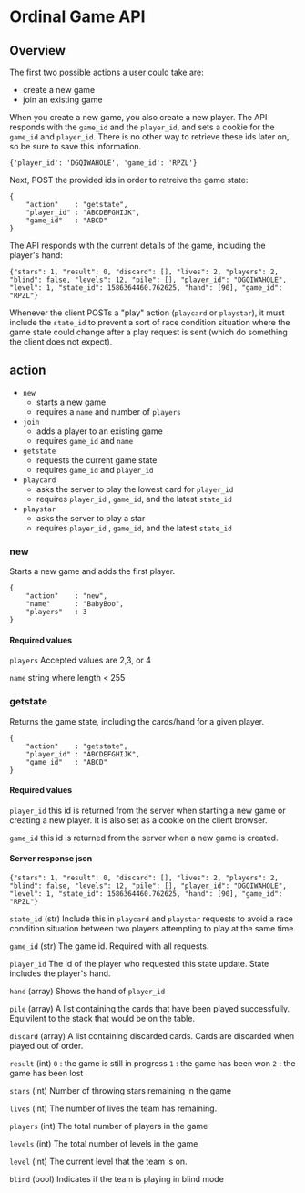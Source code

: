 
# Ordinal Game API

## Overview
The first two possible actions a user could take are:
* create a new game
* join an existing game

When you create a new game, you also create a new player. The API responds with the `game_id` and the `player_id`, and sets a cookie for the `game_id` and `player_id`. There is no other way to retrieve these ids later on, so be sure to save this information.

```{'player_id': 'DGQIWAHOLE', 'game_id': 'RPZL'}```

Next, POST the provided ids in order to retreive the game state:
```
{
	"action" 	: "getstate",
	"player_id"	: "ABCDEFGHIJK",
	"game_id"	: "ABCD"
}
```
The API responds with the current details of the game, including the player's hand:
```
{"stars": 1, "result": 0, "discard": [], "lives": 2, "players": 2, "blind": false, "levels": 12, "pile": [], "player_id": "DGQIWAHOLE", "level": 1, "state_id": 1586364460.762625, "hand": [90], "game_id": "RPZL"}
```
Whenever the client POSTs a "play" action (`playcard` or `playstar`), it must include the `state_id` to prevent a sort of race condition situation where the game state could change after a play request is sent (which do something the client does not expect).

## action

* `new`
	* starts a new game 
	* requires a `name` and number of `players`
* `join`
	* adds a player to an existing game
	* requires `game_id` and `name`
* `getstate`
	* requests the current game state
	* requires `game_id` and `player_id`
* `playcard`
	* asks the server to play the lowest card for `player_id`
	* requires `player_id` , `game_id`, and the latest `state_id`
* `playstar`
	* asks the server to play a star
	* requires `player_id` , `game_id`, and the latest `state_id`

### new
Starts a new game and adds the first player.
```
{
	"action" 	: "new",
	"name"		: "BabyBoo",
	"players"	: 3
}
```
#### Required values
`players` 
Accepted values are 2,3, or 4

`name` 
string where length < 255

### getstate
Returns the game state, including the cards/hand for a given player.
```
{
	"action" 	: "getstate",
	"player_id"	: "ABCDEFGHIJK",
	"game_id"	: "ABCD"
}
```
#### Required values
`player_id` 
this id is returned from the server when starting a new game or creating a new player. It is also set as a cookie on the client browser.

`game_id` 
this id is returned from the server when a new game is created.

#### Server response json
```
{"stars": 1, "result": 0, "discard": [], "lives": 2, "players": 2, "blind": false, "levels": 12, "pile": [], "player_id": "DGQIWAHOLE", "level": 1, "state_id": 1586364460.762625, "hand": [90], "game_id": "RPZL"}
```

`state_id`
(str) Include this in `playcard` and `playstar` requests to avoid a race condition situation between two players attempting to play at the same time.

`game_id`
(str) The game id. Required with all requests.

`player_id`
The id of the player who requested this state update. State includes the player's hand.

`hand`
(array) Shows the hand of `player_id`

`pile`
(array) A list containing the cards that have been played successfully. Equivilent to the stack that would be on the table. 

`discard`
(array) A list containing discarded cards. Cards are discarded when played out of order.

`result`
(int)
`0` : the game is still in progress
`1` : the game has been won
`2` : the game has been lost

`stars`
(int) Number of throwing stars remaining in the game

`lives`
(int) The number of lives the team has remaining. 

`players`
(int) The total number of players in the game

`levels`
(int) The total number of levels in the game

`level`
(int) The current level that the team is on.

`blind`
(bool) Indicates if the team is playing in blind mode

